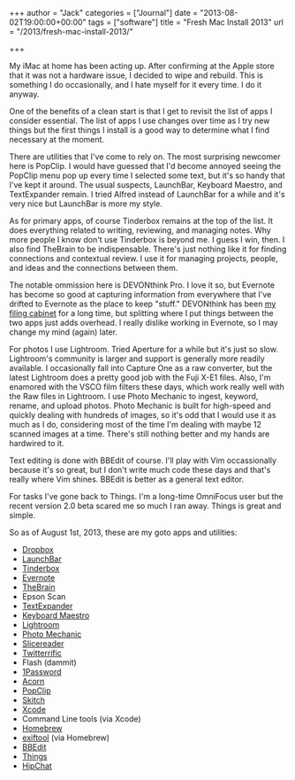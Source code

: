 +++
author = "Jack"
categories = ["Journal"]
date = "2013-08-02T19:00:00+00:00"
tags = ["software"]
title = "Fresh Mac Install 2013"
url = "/2013/fresh-mac-install-2013/"

+++

My iMac at home has been acting up. After confirming at the Apple store that it was not a hardware issue, I decided to wipe and rebuild. This is something I do occasionally, and I hate myself for it every time. I do it anyway.

One of the benefits of a clean start is that I get to revisit the list of apps I consider essential. The list of apps I use changes over time as I try new things but the first things I install is a good way to determine what I find necessary at the moment. 

There are utilities that I've come to rely on. The most surprising newcomer here is PopClip. I would have guessed that I'd become annoyed seeing the PopClip menu pop up every time I selected some text, but it's so handy that I've kept it around. The usual suspects, LaunchBar, Keyboard Maestro, and TextExpander remain. I tried Alfred instead of LaunchBar for a while and it's very nice but LaunchBar is more my style. 

As for primary apps, of course Tinderbox remains at the top of the list. It does everything related to writing, reviewing, and managing notes. Why more people I know don't use Tinderbox is beyond me. I guess I win, then. I also find TheBrain to be indispensable. There's just nothing like it for finding connections and contextual review. I use it for managing projects, people, and ideas and the connections between them.

The notable ommission here is DEVONthink Pro. I love it so, but Evernote has become so good at capturing information from everywhere that I've drifted to Evernote as the place to keep "stuff." DEVONthink has been [my filing cabinet][1] for a long time, but splitting where I put things between the two apps just adds overhead. I really dislike working in Evernote, so I may change my mind (again) later.

For photos I use Lightroom. Tried Aperture for a while but it's just so slow. Lightroom's community is larger and support is generally more readily available. I occasionally fall into Capture One as a raw converter, but the latest Lightroom does a pretty good job with the Fuji X-E1 files. Also, I'm enamored with the VSCO film filters these days, which work really well with the Raw files in Lightroom. I use Photo Mechanic to ingest, keyword, rename, and upload photos. Photo Mechanic is built for high-speed and quickly dealing with hundreds of images, so it's odd that I would use it as much as I do, considering most of the time I'm dealing with maybe 12 scanned images at a time. There's still nothing better and my hands are hardwired to it.

Text editing is done with BBEdit of course. I'll play with Vim occassionally because it's so great, but I don't write much code these days and that's really where Vim shines. BBEdit is better as a general text editor.

For tasks I've gone back to Things. I'm a long-time OmniFocus user but the recent version 2.0 beta scared me so much I ran away. Things is great and simple. 

So as of August 1st, 2013, these are my goto apps and utilities:

  * [Dropbox][2]
  * [LaunchBar][3]
  * [Tinderbox][4]
  * [Evernote][5]
  * [TheBrain][6]
  * Epson Scan
  * [TextExpander][7]
  * [Keyboard Maestro][8]
  * [Lightroom][9]
  * [Photo Mechanic][10]
  * [Slicereader][11]
  * [Twitterrific][12]
  * Flash (dammit)
  * [1Password][13]
  * [Acorn][14]
  * [PopClip][15]
  * [Skitch][16]
  * [Xcode][17]
  * Command Line tools (via Xcode)
  * [Homebrew][18]
  * [exiftool][19] (via Homebrew)
  * [BBEdit][20]
  * [Things][21]
  * [HipChat][22]

 [1]: Posts/2013/02/DigitalRecordkeeping.html
 [2]: https://www.dropbox.com
 [3]: http://www.obdev.at/products/launchbar/index.html
 [4]: http://www.eastgate.com/Tinderbox/
 [5]: http://evernote.com
 [6]: http://www.thebrain.com
 [7]: http://smilesoftware.com/TextExpander/index.html
 [8]: http://www.keyboardmaestro.com/main/
 [9]: http://www.adobe.com/products/photoshop-lightroom.html
 [10]: http://www.camerabits.com/learn-more/
 [11]: http://mthr.me/slicereader/
 [12]: http://twitterrific.com/mac
 [13]: https://agilebits.com/onepassword/mac
 [14]: http://www.flyingmeat.com/acorn/
 [15]: http://pilotmoon.com/popclip/
 [16]: http://evernote.com/skitch/
 [17]: https://developer.apple.com/xcode/
 [18]: http://brew.sh
 [19]: http://www.sno.phy.queensu.ca/~phil/exiftool/
 [20]: http://www.barebones.com/products/bbedit/index.html
 [21]: http://culturedcode.com/things/
 [22]: http://www.hipchat.com/